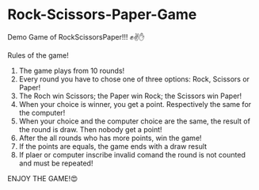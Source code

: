 # Rock-Scissors-Paper-Game

Demo Game of RockScissorsPaper!!! ✊✌✋

Rules of the game!

1. The game plays from 10 rounds!
2. Every round you have to chose one of three options: Rock, Scissors or Paper!
3. The Roch win Scissors; the Paper win Rock; the Scissors win Paper!
4. When your choice is winner, you get a point. Respectively the same for the computer!
5. When your choice and the computer choice are the same, the result of the round is draw. Then nobody get a point!
6. After the all rounds who has more points, win the game!
7. If the points are equals, the game ends with a draw result
8. If plaer or computer inscribe invalid comand the round is not counted and must be repeated!

ENJOY THE GAME!😍
